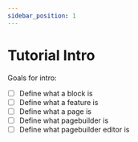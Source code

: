 ```yaml
---
sidebar_position: 1
---
```


# Tutorial Intro

Goals for intro:

- [ ] Define what a block is
- [ ] Define what a feature is
- [ ] Define what a page is
- [ ] Define what pagebuilder is
- [ ] Define what pagebuilder editor is
